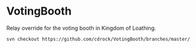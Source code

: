 # VotingBooth
Relay override for the voting booth in Kingdom of Loathing.

`svn checkout https://github.com/cdrock/VotingBooth/branches/master/`
